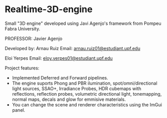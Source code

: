 # Realtime-3D-engine
Small "3D engine" developed using Javi Agenjo's framework from Pompeu Fabra University.

PROFESSOR:
Javier Agenjo

Developed by:
Arnau Ruiz
Email: arnau.ruiz01@estudiant.upf.edu

Eloi Yerpes
Email: eloy.yerpes01@estudiant.upf.edu

Project features:
  - Implemented Deferred and Forward pipelines.
  - The engine suports Phong and PBR ilumination, spot/omni/directional light sources, SSAO+, Irradiance Probes, HDR cubemaps with reflections, reflection probes, volumetric directional light, tonemapping, normal maps, decals and glow for emmisive materials.
  - You can change the scene and renderer characteristics using the ImGui panel. 
